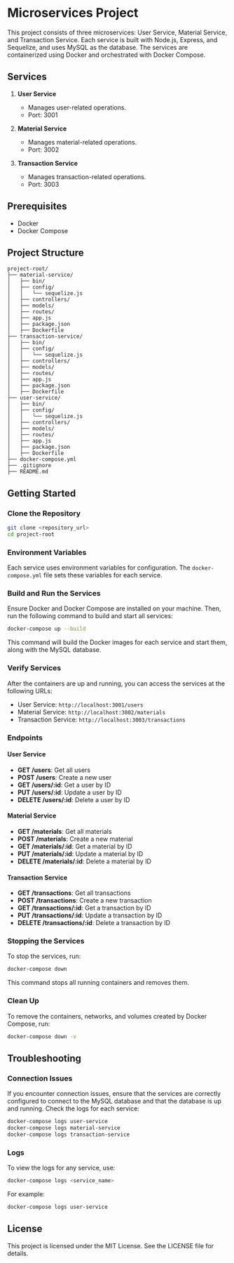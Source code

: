 # Microservices Project

This project consists of three microservices: User Service, Material Service, and Transaction Service. Each service is built with Node.js, Express, and Sequelize, and uses MySQL as the database. The services are containerized using Docker and orchestrated with Docker Compose.

## Services

1. **User Service**

   - Manages user-related operations.
   - Port: 3001

2. **Material Service**

   - Manages material-related operations.
   - Port: 3002

3. **Transaction Service**
   - Manages transaction-related operations.
   - Port: 3003

## Prerequisites

- Docker
- Docker Compose

## Project Structure

```
project-root/
├── material-service/
│   ├── bin/
│   ├── config/
│   │   └── sequelize.js
│   ├── controllers/
│   ├── models/
│   ├── routes/
│   ├── app.js
│   ├── package.json
│   ├── Dockerfile
├── transaction-service/
│   ├── bin/
│   ├── config/
│   │   └── sequelize.js
│   ├── controllers/
│   ├── models/
│   ├── routes/
│   ├── app.js
│   ├── package.json
│   ├── Dockerfile
├── user-service/
│   ├── bin/
│   ├── config/
│   │   └── sequelize.js
│   ├── controllers/
│   ├── models/
│   ├── routes/
│   ├── app.js
│   ├── package.json
│   ├── Dockerfile
├── docker-compose.yml
├── .gitignore
├── README.md
```

## Getting Started

### Clone the Repository

```sh
git clone <repository_url>
cd project-root
```

### Environment Variables

Each service uses environment variables for configuration. The `docker-compose.yml` file sets these variables for each service.

### Build and Run the Services

Ensure Docker and Docker Compose are installed on your machine. Then, run the following command to build and start all services:

```sh
docker-compose up --build
```

This command will build the Docker images for each service and start them, along with the MySQL database.

### Verify Services

After the containers are up and running, you can access the services at the following URLs:

- User Service: `http://localhost:3001/users`
- Material Service: `http://localhost:3002/materials`
- Transaction Service: `http://localhost:3003/transactions`

### Endpoints

#### User Service

- **GET /users**: Get all users
- **POST /users**: Create a new user
- **GET /users/:id**: Get a user by ID
- **PUT /users/:id**: Update a user by ID
- **DELETE /users/:id**: Delete a user by ID

#### Material Service

- **GET /materials**: Get all materials
- **POST /materials**: Create a new material
- **GET /materials/:id**: Get a material by ID
- **PUT /materials/:id**: Update a material by ID
- **DELETE /materials/:id**: Delete a material by ID

#### Transaction Service

- **GET /transactions**: Get all transactions
- **POST /transactions**: Create a new transaction
- **GET /transactions/:id**: Get a transaction by ID
- **PUT /transactions/:id**: Update a transaction by ID
- **DELETE /transactions/:id**: Delete a transaction by ID

### Stopping the Services

To stop the services, run:

```sh
docker-compose down
```

This command stops all running containers and removes them.

### Clean Up

To remove the containers, networks, and volumes created by Docker Compose, run:

```sh
docker-compose down -v
```

## Troubleshooting

### Connection Issues

If you encounter connection issues, ensure that the services are correctly configured to connect to the MySQL database and that the database is up and running. Check the logs for each service:

```sh
docker-compose logs user-service
docker-compose logs material-service
docker-compose logs transaction-service
```

### Logs

To view the logs for any service, use:

```sh
docker-compose logs <service_name>
```

For example:

```sh
docker-compose logs user-service
```

## License

This project is licensed under the MIT License. See the LICENSE file for details.
